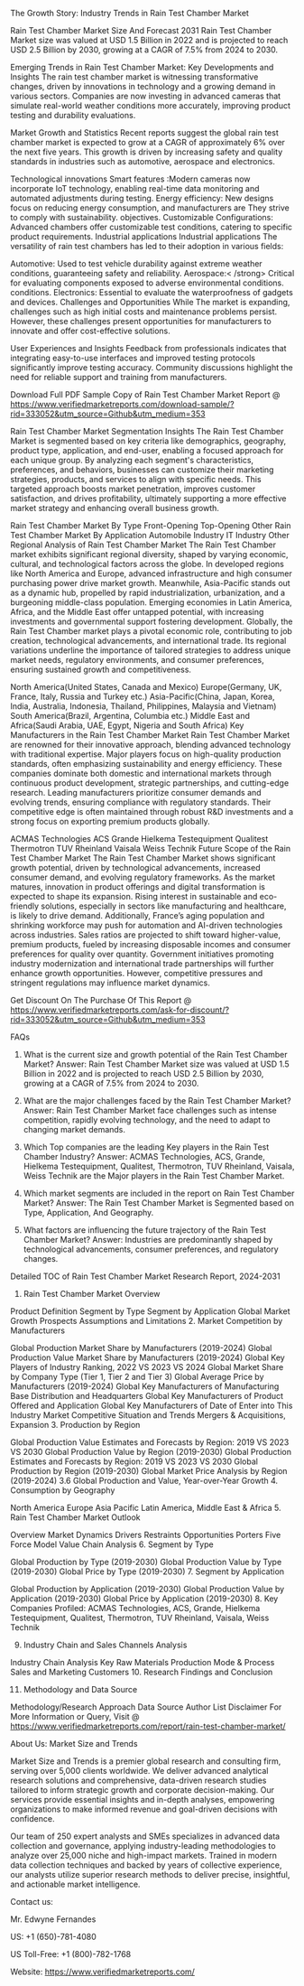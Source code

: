 The Growth Story: Industry Trends in Rain Test Chamber Market


Rain Test Chamber Market Size And Forecast 2031
Rain Test Chamber Market size was valued at USD 1.5 Billion in 2022 and is projected to reach USD 2.5 Billion by 2030, growing at a CAGR of 7.5% from 2024 to 2030.

Emerging Trends in Rain Test Chamber Market: Key Developments and Insights
The rain test chamber market is witnessing transformative changes, driven by innovations in technology and a growing demand in various sectors. Companies are now investing in advanced cameras that simulate real-world weather conditions more accurately, improving product testing and durability evaluations.

Market Growth and Statistics
Recent reports suggest the global rain test chamber market is expected to grow at a CAGR of approximately 6% over the next five years. This growth is driven by increasing safety and quality standards in industries such as automotive, aerospace and electronics.

Technological innovations
Smart features :Modern cameras now incorporate IoT technology, enabling real-time data monitoring and automated adjustments during testing.
Energy efficiency: New designs focus on reducing energy consumption, and manufacturers are They strive to comply with sustainability. objectives.
Customizable Configurations: Advanced chambers offer customizable test conditions, catering to specific product requirements.
Industrial applications
Industrial applications
The versatility of rain test chambers has led to their adoption in various fields:

Automotive: Used to test vehicle durability against extreme weather conditions, guaranteeing safety and reliability.
Aerospace:< /strong> Critical for evaluating components exposed to adverse environmental conditions. conditions.
Electronics: Essential to evaluate the waterproofness of gadgets and devices.
Challenges and Opportunities
While The market is expanding, challenges such as high initial costs and maintenance problems persist. However, these challenges present opportunities for manufacturers to innovate and offer cost-effective solutions.

User Experiences and Insights
Feedback from professionals indicates that integrating easy-to-use interfaces and improved testing protocols significantly improve testing accuracy. Community discussions highlight the need for reliable support and training from manufacturers.

Download Full PDF Sample Copy of Rain Test Chamber Market Report @ https://www.verifiedmarketreports.com/download-sample/?rid=333052&utm_source=Github&utm_medium=353

Rain Test Chamber Market Segmentation Insights
The Rain Test Chamber Market is segmented based on key criteria like demographics, geography, product type, application, and end-user, enabling a focused approach for each unique group. By analyzing each segment's characteristics, preferences, and behaviors, businesses can customize their marketing strategies, products, and services to align with specific needs. This targeted approach boosts market penetration, improves customer satisfaction, and drives profitability, ultimately supporting a more effective market strategy and enhancing overall business growth.

Rain Test Chamber Market By Type
Front-Opening
Top-Opening
Other
Rain Test Chamber Market By Application
Automobile Industry
IT Industry
Other
Regional Analysis of Rain Test Chamber Market
The Rain Test Chamber market exhibits significant regional diversity, shaped by varying economic, cultural, and technological factors across the globe. In developed regions like North America and Europe, advanced infrastructure and high consumer purchasing power drive market growth. Meanwhile, Asia-Pacific stands out as a dynamic hub, propelled by rapid industrialization, urbanization, and a burgeoning middle-class population. Emerging economies in Latin America, Africa, and the Middle East offer untapped potential, with increasing investments and governmental support fostering development. Globally, the Rain Test Chamber market plays a pivotal economic role, contributing to job creation, technological advancements, and international trade. Its regional variations underline the importance of tailored strategies to address unique market needs, regulatory environments, and consumer preferences, ensuring sustained growth and competitiveness.

North America(United States, Canada and Mexico)
Europe(Germany, UK, France, Italy, Russia and Turkey etc.)
Asia-Pacific(China, Japan, Korea, India, Australia, Indonesia, Thailand, Philippines, Malaysia and Vietnam)
South America(Brazil, Argentina, Columbia etc.)
Middle East and Africa(Saudi Arabia, UAE, Egypt, Nigeria and South Africa)
Key Manufacturers in the Rain Test Chamber Market
Rain Test Chamber Market are renowned for their innovative approach, blending advanced technology with traditional expertise. Major players focus on high-quality production standards, often emphasizing sustainability and energy efficiency. These companies dominate both domestic and international markets through continuous product development, strategic partnerships, and cutting-edge research. Leading manufacturers prioritize consumer demands and evolving trends, ensuring compliance with regulatory standards. Their competitive edge is often maintained through robust R&D investments and a strong focus on exporting premium products globally.

ACMAS Technologies
ACS
Grande
Hielkema Testequipment
Qualitest
Thermotron
TUV Rheinland
Vaisala
Weiss Technik
Future Scope of the Rain Test Chamber Market
The Rain Test Chamber Market shows significant growth potential, driven by technological advancements, increased consumer demand, and evolving regulatory frameworks. As the market matures, innovation in product offerings and digital transformation is expected to shape its expansion. Rising interest in sustainable and eco-friendly solutions, especially in sectors like manufacturing and healthcare, is likely to drive demand. Additionally, France’s aging population and shrinking workforce may push for automation and AI-driven technologies across industries. Sales ratios are projected to shift toward higher-value, premium products, fueled by increasing disposable incomes and consumer preferences for quality over quantity. Government initiatives promoting industry modernization and international trade partnerships will further enhance growth opportunities. However, competitive pressures and stringent regulations may influence market dynamics.

Get Discount On The Purchase Of This Report @ https://www.verifiedmarketreports.com/ask-for-discount/?rid=333052&utm_source=Github&utm_medium=353

FAQs
1. What is the current size and growth potential of the Rain Test Chamber Market?
Answer: Rain Test Chamber Market size was valued at USD 1.5 Billion in 2022 and is projected to reach USD 2.5 Billion by 2030, growing at a CAGR of 7.5% from 2024 to 2030.

2. What are the major challenges faced by the Rain Test Chamber Market?
Answer: Rain Test Chamber Market face challenges such as intense competition, rapidly evolving technology, and the need to adapt to changing market demands.

3. Which Top companies are the leading Key players in the Rain Test Chamber Industry?
Answer: ACMAS Technologies, ACS, Grande, Hielkema Testequipment, Qualitest, Thermotron, TUV Rheinland, Vaisala, Weiss Technik are the Major players in the Rain Test Chamber Market.

4. Which market segments are included in the report on Rain Test Chamber Market?
Answer: The Rain Test Chamber Market is Segmented based on Type, Application, And Geography.

5. What factors are influencing the future trajectory of the Rain Test Chamber Market?
Answer: Industries are predominantly shaped by technological advancements, consumer preferences, and regulatory changes.

Detailed TOC of Rain Test Chamber Market Research Report, 2024-2031
1. Rain Test Chamber Market Overview

Product Definition
Segment by Type
Segment by Application
Global Market Growth Prospects
Assumptions and Limitations
2. Market Competition by Manufacturers

Global Production Market Share by Manufacturers (2019-2024)
Global Production Value Market Share by Manufacturers (2019-2024)
Global Key Players of Industry Ranking, 2022 VS 2023 VS 2024
Global Market Share by Company Type (Tier 1, Tier 2 and Tier 3)
Global Average Price by Manufacturers (2019-2024)
Global Key Manufacturers of Manufacturing Base Distribution and Headquarters
Global Key Manufacturers of Product Offered and Application
Global Key Manufacturers of Date of Enter into This Industry
Market Competitive Situation and Trends
Mergers & Acquisitions, Expansion
3. Production by Region

Global Production Value Estimates and Forecasts by Region: 2019 VS 2023 VS 2030
Global Production Value by Region (2019-2030)
Global Production Estimates and Forecasts by Region: 2019 VS 2023 VS 2030
Global Production by Region (2019-2030)
Global Market Price Analysis by Region (2019-2024) 3.6 Global Production and Value, Year-over-Year Growth
4. Consumption by Geography

North America
Europe
Asia Pacific
Latin America, Middle East & Africa
5. Rain Test Chamber Market Outlook

Overview
Market Dynamics
Drivers
Restraints
Opportunities
Porters Five Force Model
Value Chain Analysis 
6. Segment by Type

Global Production by Type (2019-2030)
Global Production Value by Type (2019-2030)
Global Price by Type (2019-2030)
7. Segment by Application

Global Production by Application (2019-2030)
Global Production Value by Application (2019-2030)
Global Price by Application (2019-2030)
8. Key Companies Profiled: ACMAS Technologies, ACS, Grande, Hielkema Testequipment, Qualitest, Thermotron, TUV Rheinland, Vaisala, Weiss Technik

9. Industry Chain and Sales Channels Analysis

Industry Chain Analysis
Key Raw Materials
Production Mode & Process
Sales and Marketing
Customers
10. Research Findings and Conclusion

11. Methodology and Data Source

Methodology/Research Approach
Data Source
Author List
Disclaimer
For More Information or Query, Visit @ https://www.verifiedmarketreports.com/report/rain-test-chamber-market/

About Us: Market Size and Trends

Market Size and Trends is a premier global research and consulting firm, serving over 5,000 clients worldwide. We deliver advanced analytical research solutions and comprehensive, data-driven research studies tailored to inform strategic growth and corporate decision-making. Our services provide essential insights and in-depth analyses, empowering organizations to make informed revenue and goal-driven decisions with confidence.

Our team of 250 expert analysts and SMEs specializes in advanced data collection and governance, applying industry-leading methodologies to analyze over 25,000 niche and high-impact markets. Trained in modern data collection techniques and backed by years of collective experience, our analysts utilize superior research methods to deliver precise, insightful, and actionable market intelligence.

Contact us:

Mr. Edwyne Fernandes

US: +1 (650)-781-4080

US Toll-Free: +1 (800)-782-1768

Website: https://www.verifiedmarketreports.com/
